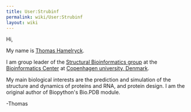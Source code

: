 ```yaml
---
title: User:Strubinf
permalink: wiki/User:Strubinf
layout: wiki
---
```


Hi,

My name is [Thomas
Hamelryck](http://wiki.binf.ku.dk/User:Thomas_Hamelryck).

I am group leader of the [Structural Bioinformatics
group](http://www.binf.ku.dk/research/structural_bioinformatics/) at the
[Bioinformatics Center](http://www.binf.ku.dk) at [Copenhagen
university, Denmark](http://www.ku.dk).

My main biological interests are the prediction and simulation of the
structure and dynamics of proteins and RNA, and protein design. I am the
original author of Biopython's Bio.PDB module.

-Thomas

